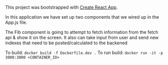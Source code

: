 This project was bootstrapped with [Create React App](https://github.com/facebook/create-react-app).

In this application we have set up two components that we wired up in the App.js file.

The Fib component is going to attempt to fetch information from the fetch api & show it on the screen. It also can take input from user and send new indexes that need to be posted/calculated to the backened

To build: `docker build -f Dockerfile.dev .`
To run build: `docker run -it -p 3000:3000 <CONTAINER_ID>`

